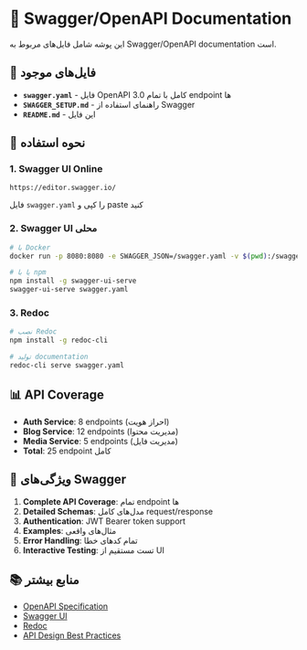 # 🔧 Swagger/OpenAPI Documentation

این پوشه شامل فایل‌های مربوط به Swagger/OpenAPI documentation است.

## 📁 فایل‌های موجود

- **`swagger.yaml`** - فایل OpenAPI 3.0 کامل با تمام endpoint ها
- **`SWAGGER_SETUP.md`** - راهنمای استفاده از Swagger
- **`README.md`** - این فایل

## 🚀 نحوه استفاده

### 1. Swagger UI Online
```
https://editor.swagger.io/
```
فایل `swagger.yaml` را کپی و paste کنید

### 2. Swagger UI محلی
```bash
# با Docker
docker run -p 8080:8080 -e SWAGGER_JSON=/swagger.yaml -v $(pwd):/swagger swaggerapi/swagger-ui

# یا با npm
npm install -g swagger-ui-serve
swagger-ui-serve swagger.yaml
```

### 3. Redoc
```bash
# نصب Redoc
npm install -g redoc-cli

# تولید documentation
redoc-cli serve swagger.yaml
```

## 📊 API Coverage

- **Auth Service**: 8 endpoints (احراز هویت)
- **Blog Service**: 12 endpoints (مدیریت محتوا)
- **Media Service**: 5 endpoints (مدیریت فایل)
- **Total**: 25 endpoint کامل

## 🔧 ویژگی‌های Swagger

1. **Complete API Coverage**: تمام endpoint ها
2. **Detailed Schemas**: مدل‌های کامل request/response
3. **Authentication**: JWT Bearer token support
4. **Examples**: مثال‌های واقعی
5. **Error Handling**: تمام کدهای خطا
6. **Interactive Testing**: تست مستقیم از UI

## 📚 منابع بیشتر

- [OpenAPI Specification](https://swagger.io/specification/)
- [Swagger UI](https://swagger.io/tools/swagger-ui/)
- [Redoc](https://redoc.ly/)
- [API Design Best Practices](https://swagger.io/resources/articles/best-practices-in-api-design/)
